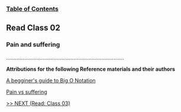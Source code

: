 ### [Table of Contents](https://wondwosentsige.github.io/code-401-reading-notes/Home)

## Read Class 02

### Pain and suffering































...............................................................................

__Attributions for the following Reference materials and their authors__

[A begginer's guide to Big O Notation](https://rob-bell.net/2009/06/a-beginners-guide-to-big-o-notation)


[Pain vs suffering](https://codefellows.github.io/code-401-python-guide/curriculum/class-01/notes/pain_suffering)



[>> NEXT (Read: Class 03)](https://wondwosentsige.github.io/code-401-reading-note/class-03)